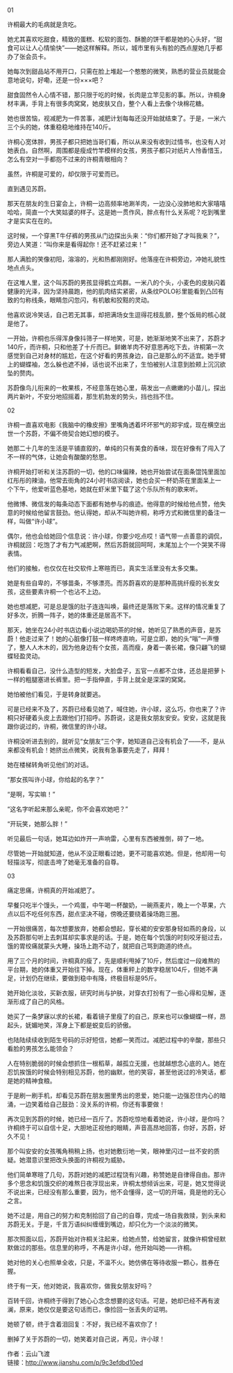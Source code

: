 01

许桐最大的毛病就是贪吃。

她尤其喜欢吃甜食，精致的蛋糕、松软的面包、酥脆的饼干都是她的心头好，“甜食可以让人心情愉快”——她这样解释。所以，城市里有头有脸的西点屋她几乎都办了张会员卡。

她每次到甜品站不用开口，只需在脸上堆起一个憨憨的微笑，熟悉的营业员就能会意地说句，好嘞，还是一份×××吧？

甜食固然令人心情不错，那只限于吃的时候，长肉是立竿见影的事。所以，许桐身材丰满，手背上有很多肉窝窝，她皮肤又白，整个人看上去像个块棉花糖。

她也很苦恼，视减肥为一件苦事，减肥计划每每还没开始就结束了。于是，一米六三个头的她，体重稳稳地维持在140斤。

许桐心宽体胖，男孩子都只把她当哥们看，所以从来没有收到过情书，也没有人对她表白。自然啊，周围都是瘦成竹竿模样的女孩，男孩子都只对纸片人怜香惜玉，怎么有空对一手都抱不过来的许桐青眼相向？

虽然，许桐是可爱的，却仅限于可爱而已。

直到遇见苏蔚。

那天在朋友的生日宴会上，许桐一边高频率地涮羊肉，一边没心没肺地和大家嘻嘻哈哈，简直一个大笑姑婆的样子。这是她一贯作风，胖点有什么关系呢？吃到嘴里才是实实在在的。

这时候，一个穿黑T牛仔裤的男孩从门边探出头来：“你们都开始了才叫我来？”，旁边人笑道：“叫你来是看得起你！还不赶紧过来！”

那人满脸的笑像初阳，溶溶的，光和热都刚刚好。他落座在许桐旁边，冲她礼貌性地点点头。

在这堆人里，这个叫苏蔚的男孩显得鹤立鸡群。一米八的个头，小麦色的皮肤闪着健康的光泽，因为坚持晨跑，他的肌肉结实紧密，从条纹POLO衫里能看到凸凹有致的匀称线条，眼睛忽闪忽闪，有机敏和狡黠的灵动。

他喜欢说冷笑话，自己若无其事，却把满场女生逗得花枝乱颤，整个饭局的核心就是他了。

一开始，许桐也乐得浑身像抖筛子一样地笑，可是，她渐渐地笑不出来了，苏蔚才140斤，而许桐，只和他差了十斤而已。鲜嫩羊肉不好意思再吃下去，许桐第一次感觉到自己对身材的尴尬，在这个好看的男孩身边，自己是那么的不适宜。她手臂上的蝴蝶袖，怎么躲也遮不掉，话也说不出来了，生怕被别人注意到脸颊上沉沉欲坠的赘肉。

苏蔚像鸟儿衔来的一枚果核，不经意落在她心里，萌发出一点嫩嫩的小苗儿，探出两片新叶，不安分地招摇着，那生机勃发的势头，挡也挡不住。

02

许桐一直喜欢电影《我脑中的橡皮擦》里嘴角透着坏坏邪气的郑宇成，现在横空出世一个苏蔚，不偏不倚契合她幻想的模子。

她那二十几年的生活是平铺直叙的，单纯的只有美食的香味，现在好像有了闯入了不一样的气体，让她会有酸酸的愁思。

许桐开始打听和关注苏蔚的一切，他的口味偏辣，她也开始尝试在面条馄饨里面加红彤彤的辣油，他常去街角的24小时书店阅读，她也会买一杯奶茶在里面呆上一个下午，他爱听蓝色基地，她就在虾米里下载了这个乐队所有的歌来听。

他微博、微信发的每条动态下面都有她参与的痕迹。他得意的时候给他点赞，他失意的时候给他留言鼓劲。他认得她，却从不叫她许桐，称呼方式和微信里的备注一样，叫做“许小球”。

偶尔，他也会给她回个信息说：许小球，你要少吃点哎！语气带一点善意的调侃，许桐就回：吃饱了才有力气减肥啊，然后苏蔚就回呵呵，末尾加上个一个哭笑不得表情。

他们的接触，也仅仅在社交软件上寒暄而已，真实生活里没有太多交集。

她是有些自卑的，不够苗条，不够漂亮。而苏蔚喜欢的是那种高挑纤瘦的长发女孩，这些要素许桐一个也沾不上边。

她也想减肥，可是总是饿的肚子连连叫唤，最终还是落败下来。这样的情况重复了好多次，折腾一阵子，她的体重还是居高不下。

那天，她坐在24小时书店边看小说边喝奶茶的时候，她听见了熟悉的声音，是苏蔚！他走过来了！她的心脏像打鼓一样咚咚直响，可是立即，她的头“嗡”一声懵了，整人人木木的，因为他身边有个女孩，高而瘦，身着一袭长裙，像只翩飞的蝴蝶轻盈灵动。

许桐看看自己，没什么造型的短发，大脸盘子，五官一点都不立体，还总是把萝卜一样的粗腿塞进长裤里。把一手指伸直，手背上就全是深深的窝窝。

她怕被他们看见，于是转身就要逃。

可是已经来不及了，苏蔚已经看见她了，喊住她，许小球，这么巧，你也来了？许桐只好硬着头皮上去跟他们打招呼。苏蔚说，这是我女朋友安安。安安，这就是我跟你说过的，许桐，微信里的许小球。

许桐没听进去别的，就听见“女朋友”三个字，她知道自己没有机会了——不，是从来都没有机会！她挤出点微笑，说我有急事要先走了，拜拜！

她在楼梯转角听见他们的对话。

“那女孩叫许小球，你给起的名字？”

“是啊，写实嘛！”

“这名字听起来那么亲昵，你不会喜欢她吧？”

“开玩笑，她那么胖！”

听见最后一句话，她耳边如炸开一声响雷，心里有东西被推倒，碎了一地。

尽管她一开始就知道，他从不没正眼看过她，更不可能喜欢她。但是，他却用一句轻描淡写，彻底击垮了她毫无准备的自尊。

03

痛定思痛，许桐真的开始减肥了。

早餐只吃半个馒头，一个鸡蛋，中午喝一杯酸奶，一碗燕麦片，晚上一个苹果，六点以后不吃任何东西，甜点坚决不碰，傍晚还要绕着操场跑三圈。

一开始很痛苦，每次想要放弃，她都会想起，穿长裙的安安那身轻如燕的身段，以及苏蔚那句听上去刺耳却实事求是的话。于是，她在每个饥饿的时刻咬牙挺过去，饿的胃绞痛就蒙头大睡，操场上跑不动了，就把自己骂到跑道的终点。

用了三个月的时间，许桐真的瘦了，先是顺利甩掉了10斤，然后度过一段难熬的平台期，她的体重又开始往下掉。现在，体重秤上的数字稳居104斤，但她不满足，计划仍在继续，要做到稳中有降，终极目标是95斤。

她开始化淡妆，买新衣服，研究时尚与护肤，对穿衣打扮有了一些心得和见解，逐渐形成了自己的风格。

她买了一条梦寐以求的长裙，看着镜子里瘦了的自己，原来也可以像蝴蝶一样，昂起头，妩媚地笑，浑身上下都是蜕变后的骄傲。

也陆陆续续收到陌生号码的示好短信，她都一笑而过。减肥过程中的辛酸，那些只看脸的男孩怎么能领会？

人在特别脆弱的时候会想抓住一根稻草，越孤立无援，也就越想念心底的人。她在忍饥挨饿的时候会特别相见苏蔚，他的幽默，他的笑容，甚至他说过的冷笑话，都是她的精神食粮。

于是刷一刷手机，却看见苏蔚在朋友圈里秀出的恩爱，她只能一边强忍住内心的暗涌，一边笑着给自己鼓劲：没关系的许桐，你还有事要做！

再次见到苏蔚的时候，她已经一百斤了。苏蔚吃惊地看着她说，许小球，是你吗？许桐终于可以自信十足，大胆地正视他的眼睛，声音高昂地回答，你好，苏蔚，好久不见！

那个叫安安的女孩嘴角稍稍上扬，也对她敷衍地一笑，眼神里闪过一丝不安的质疑。她潜意识里把改头换面的许桐视为威胁。

他们简单寒暄了几句，苏蔚对她的减肥过程饶有兴趣，称赞她是自律得自由。那许多个思念和饥饿交织的难熬日夜浮现出来，许桐太想倾诉出来，可是，她又觉得说不说出来，已经没有那么重要，因为，他不会懂得，这一切的开端，竟是他的无心之言。

她不过是，用自己的努力和克制拾回了自己的自尊，完成一场自我救赎，到头来和苏蔚无关。于是，千言万语纠纠缠缠到嘴边，却只化为一个淡淡的微笑。

那次照面以后，苏蔚开始对许桐关注起来，给她点赞，给她留言，就像许桐曾经默默做过的那些。信息里的称呼，不再是许小球，他开始叫她——许桐。

她对他的关心也照单全收，只是，不温不火。她仿佛在等待收服一颗心，胜券在握。

终于有一天，他对她说，我喜欢你，做我女朋友好吗？

百转千回，许桐终于得到了她心心念念想要的这句话。可是，她却已经不再有波澜，原来，她仅仅是要这句话而已，像捡回一张丢失的证明。

她顿了顿，终于含着泪回复：不好，我已经不喜欢你了！

删掉了关于苏蔚的一切，她笑着对自己说，再见，许小球！

作者：云山飞渡  
链接：http://www.jianshu.com/p/9c3efdbd10ed